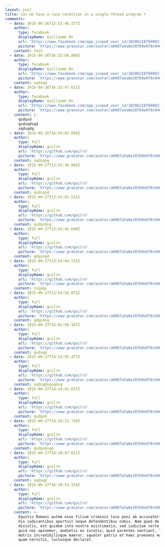 ```yaml
---
layout: post
title: Can we have a race condition in a single thread program ?
comments:
  - date: 2015-09-26T15:53:48.377Z
    author:
      type: facebook
      displayName: Guillaume Ro
      url: 'https://www.facebook.com/app_scoped_user_id/10206218789092308/'
      picture: 'https://www.gravatar.com/avatar/a0007a5a6e287b9e970c9466a7c80801'
    content: Test.
  - date: 2015-09-26T16:32:08.809Z
    author:
      type: facebook
      displayName: Guillaume Ro
      url: 'https://www.facebook.com/app_scoped_user_id/10206218789092308/'
      picture: 'https://www.gravatar.com/avatar/a0007a5a6e287b9e970c9466a7c80801'
    content: sqdsqd
  - date: 2015-09-26T16:33:47.611Z
    author:
      type: facebook
      displayName: Guillaume Ro
      url: 'https://www.facebook.com/app_scoped_user_id/10206218789092308/'
      picture: 'https://www.gravatar.com/avatar/a0007a5a6e287b9e970c9466a7c80801'
    content: |-
      qsdqsd
      qsdsqdsqd
      sqdsqdq
  - date: 2015-09-26T16:54:03.056Z
    author:
      type: full
      displayName: guilro
      url: 'https://github.com/guilro'
      picture: 'https://www.gravatar.com/avatar/a0007a5a6e287b9e970c9466a7c80801'
    content: sqdsqsq
  - date: 2015-09-27T13:51:36.865Z
    author:
      type: full
      displayName: guilro
      url: 'https://github.com/guilro'
      picture: 'https://www.gravatar.com/avatar/a0007a5a6e287b9e970c9466a7c80801'
    content: qsdsqsd
  - date: 2015-09-27T13:52:01.531Z
    author:
      type: full
      displayName: guilro
      url: 'https://github.com/guilro'
      picture: 'https://www.gravatar.com/avatar/a0007a5a6e287b9e970c9466a7c80801'
    content: qsdqsdsq
  - date: 2015-09-27T13:53:45.690Z
    author:
      type: full
      displayName: guilro
      url: 'https://github.com/guilro'
      picture: 'https://www.gravatar.com/avatar/a0007a5a6e287b9e970c9466a7c80801'
    content: qdqssqd
  - date: 2015-09-27T13:54:44.725Z
    author:
      type: full
      displayName: guilro
      url: 'https://github.com/guilro'
      picture: 'https://www.gravatar.com/avatar/a0007a5a6e287b9e970c9466a7c80801'
    content: zsqdqs
  - date: 2015-09-27T13:54:56.071Z
    author:
      type: full
      displayName: guilro
      url: 'https://github.com/guilro'
      picture: 'https://www.gravatar.com/avatar/a0007a5a6e287b9e970c9466a7c80801'
    content: qdqsdsq
  - date: 2015-09-27T14:01:58.167Z
    author:
      type: full
      displayName: guilro
      url: 'https://github.com/guilro'
      picture: 'https://www.gravatar.com/avatar/a0007a5a6e287b9e970c9466a7c80801'
    content: qsdsqd
  - date: 2015-09-27T14:14:55.477Z
    author:
      type: full
      displayName: guilro
      url: 'https://github.com/guilro'
      picture: 'https://www.gravatar.com/avatar/a0007a5a6e287b9e970c9466a7c80801'
    content: sqdsqdsqsqdsq
  - date: 2015-09-27T14:24:41.837Z
    author:
      type: full
      displayName: guilro
      url: 'https://github.com/guilro'
      picture: 'https://www.gravatar.com/avatar/a0007a5a6e287b9e970c9466a7c80801'
    content: qsdqsd
  - date: 2015-09-27T14:26:21.730Z
    author:
      type: full
      displayName: guilro
      url: 'https://github.com/guilro'
      picture: 'https://www.gravatar.com/avatar/a0007a5a6e287b9e970c9466a7c80801'
    content: qsdqsdsqd
  - date: 2015-09-27T14:28:47.021Z
    author:
      type: full
      displayName: guilro
      url: 'https://github.com/guilro'
      picture: 'https://www.gravatar.com/avatar/a0007a5a6e287b9e970c9466a7c80801'
    content: sqdsqd
  - date: 2015-09-27T16:39:53.354Z
    author:
      type: full
      displayName: guilro
      url: 'https://github.com/guilro'
      picture: 'https://www.gravatar.com/avatar/a0007a5a6e287b9e970c9466a7c80801'
    content: >-
      Equitis Romani autem esse filium criminis loco poni ab accusatoribus neque
      his iudicantibus oportuit neque defendentibus nobis. Nam quod de pietate
      dixistis, est quidem ista nostra existimatio, sed iudicium certe parentis;
      quid nos opinemur, audietis ex iuratis; quid parentes sentiant, lacrimae
      matris incredibilisque maeror, squalor patris et haec praesens maestitia,
      quam cernitis, luctusque declarat.

































































































































































































































































      Equitis Romani autem esse filium criminis loco poni ab accusatoribus neque
      his iudicantibus oportuit neque defendentibus nobis. Nam quod de pietate
      dixistis, est quidem ista nostra existimatio, sed iudicium certe parentis;
      quid nos opinemur, audietis ex iuratis; quid parentes sentiant, lacrimae
      matris incredibilisque maeror, squalor patris et haec praesens maestitia,
      quam cernitis, luctusque declarat.
  - date: 2015-09-27T17:52:43.809Z
    author:
      type: full
      displayName: guilro
      url: 'https://github.com/guilro'
      picture: 'https://www.gravatar.com/avatar/a0007a5a6e287b9e970c9466a7c80801'
    content: This is a test.
  - date: 2015-09-27T20:55:32.820Z
    author:
      type: full
      displayName: guilro
      url: 'https://github.com/guilro'
      picture: 'https://www.gravatar.com/avatar/a0007a5a6e287b9e970c9466a7c80801'
    content: sqdsqq
  - date: 2015-09-27T20:58:20.039Z
    author:
      type: full
      displayName: guilro
      url: 'https://github.com/guilro'
      picture: 'https://www.gravatar.com/avatar/a0007a5a6e287b9e970c9466a7c80801'
    content: qsdqs
  - date: 2015-09-27T21:02:46.454Z
    author:
      type: full
      displayName: guilro
      url: 'https://github.com/guilro'
      picture: 'https://www.gravatar.com/avatar/a0007a5a6e287b9e970c9466a7c80801'
    content: qdqsd
  - date: 2015-09-27T21:04:44.339Z
    author:
      type: full
      displayName: guilro
      url: 'https://github.com/guilro'
      picture: 'https://www.gravatar.com/avatar/a0007a5a6e287b9e970c9466a7c80801'
    content: qsdsq
  - date: 2015-09-27T21:05:27.395Z
    author:
      type: full
      displayName: guilro
      url: 'https://github.com/guilro'
      picture: 'https://www.gravatar.com/avatar/a0007a5a6e287b9e970c9466a7c80801'
    content: qsdsq
  - date: 2015-09-27T21:08:18.634Z
    author:
      type: full
      displayName: guilro
      url: 'https://github.com/guilro'
      picture: 'https://www.gravatar.com/avatar/a0007a5a6e287b9e970c9466a7c80801'
    content: qsdqsd

---
```


*If you don't know what race condition is, you can get an excellent explanation (with picture and all the stuff) on [Wikipedia](http://en.wikipedia.org/wiki/Race_condition#Software).*

I have seen recently many people making confusing statements about race conditions and threads. I had learned that race conditions could only occur between threads. But I saw code that looked like race conditions in event and asynchronous based languages, even if the program were single thread, like in Node.js, in GTK+, etc.

I tried to understand that and answer myself to my question (which I also did on [StackOverflow](http://stackoverflow.com/questions/21463377/can-we-have-race-conditions-in-a-single-thread-program)). **Can we have a race condition in a single thread program ?** I could not find any definitive answer to this question on the internet, so here is what I am think about this. I may be wrong, so please comment.

*All examples are in a fictional language very close to Javascript.*

<div class="well">
<ol>
<li>
<a href="#1">A race condition can only occur <b>between</b> two or more threads.</a> We <b>cannot</b> have race conditions <b>inside</b> a single thread process (for example in a single thread, non I/O doing program).
</li>
<li>
But a single thread program in many cases :
    <ol>
    <li>
    <a href="#2.1">give situations which looks similar to race conditions</a>, like in event based program with an event loop, but <b>are not real race conditions</b>.
    </li>
    <li>
    triggers race conditions between or with other thread(s), for example :
        <ul>
        <li>
        <a href="#2.2.1">other programs</a>, like clients
        </li>
        <li>
        <a href="#2.2.2">library threads or servers</a>
        </li>
        </ul>
    </li>
    </ol>
</li>
</ol>
</div>

#### I. Race conditions can only occur between two or more threads<a name="1">&nbsp;</a>
A race condition can only occur when two or more threads try to access a shared resource without knowing it is modified at the same time by **unknown insctructions** from the other thread(s). This gives an **undetermined result**. (This is really important.)  

A single thread process is nothing more than a sequence of **known instructions** which therefore results in a **determined result**, even if the execution order of instructions is not easy to read in the code.

#### II. We are not safe at all<a name="2">&nbsp;</a>

#### II.1. Situations similar to race conditions<a name="2.1">&nbsp;</a>

Many programming languages implements asynchronous programming features through *events* or *signals*, handled by a *main loop* or *event loop* which check for the event queue and trigger the listeners. Example of this are Javascript, libuevent, reactPHP, GNOME GLib... Sometimes, we can find situations which seems to be race conditions, **but they are not**.

The way the event loop is called is always **known**, so the result is **determined**, even if the execution order of instructions is not easy to read (or even cannot be read if you do not know the library).

Example:

````js
setTimeout(
  function() { console.log("EVENT LOOP CALLED"); },
  1
); // We want to print EVENT LOOP CALLED after 1 milliseconds

var now = new Date();
while(new Date() - now < 10) //We do something during 10 milliseconds

console.log("EVENT LOOP NOT CALLED");
````

in Javascript output is **always** (you can test in node.js) :

````
EVENT LOOP NOT CALLED
EVENT LOOP CALLED
````

because, the event loop is called when the stack is empty (all functions have returned).

Be aware that this is just an example and that in languages that implements events in a different way, the result might be different, but it would still be determined by the implementation.

#### II.2. Race conditions between or with other threads<a name="2.1">&nbsp;</a>
#### II.2.i. With other programs, like clients<a name="2.2.1">&nbsp;</a>

If other processes are requesting our process, that our program do not treat requests in an atomic way, and that our process share some resources between the requests, there might be a race condition *between clients*.

Example:

````js
var step;
on('requestOpen')(
  function() {
    step = 0;
  }
);

on('requestData')(
  function() {
    step = step + 1;
  }
);

on('requestEnd')(
  function() {
    step = step +1; //step should be 2 after that
    response(step);
  }
);
````

Here, we have a classical race condition setup. If a request is opened just before another ends, `step` will be reset to 0. If two `requestData` events are triggered before the `requestEnd` because of two concurrent requests, step will reach 3. *But this is because we take the sequence of events as undetermined.* We expect that the result of a program is most of the time undetermined with an undetermined input.

In fact, if our program is single thread, **given a sequence of events** the result is still always determined. The race condition is **between clients**.

There is two ways to understand the thing :

* We can consider clients as part of our program (why not ?) and in this case, our program is multi thread. End of the story.
* More commonly we can consider that clients are not part of our program. In this case they are just **input**. And what is important is that when we consider a program has a determined result or not, we do that with **input given**. Otherwise even the simplest program `return input;` would have a undetermined result.

Note that :

* if our process treat request in an atomic way, it is the same as if there was a *mutex* between client, and there is no race condition.
* if we can identify request and attach the variable to a request object which is the same at every step of the request, there is no shared ressource between clients and no race condition

#### II.2.ii. With library or server thread(s)<a name="2.2.2">&nbsp;</a>

In our programs, we often use libraries which spawn other processes or threads, or that just do I/O with other processes (and I/O is always undetermined).

Example :

````js
databaseClient.sendRequest('add Me to the database');

databaseClient.sendRequest('remove Me from the database');
````

This can trigger a race condition in an asynchronous library. This is the case if `sendRequest()` returns after having sent the request to the database, but before the request is really executed. We immediately send another request and we cannot know if the first will be executed before the second is evaluated, because database works on another thread. There is a race condition **between the program and the database process**.

But, if the database was on the same thread as the program (which in real life does not happen often) it would be impossible that sendRequest returns before the request is processed. (Unless the request is queued, but in this case, the result is still **determined** as we know exactly how and when the queue is read.)


#Conclusion

In short, single-thread programs are not free from trigerring race conditions. But they can only occur **with or between other threads of external programs**. The result of our program might be undetermined, because the input our program receive from those other programs is undetermined.

